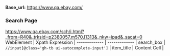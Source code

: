 **Base_url:** https://www.qa.ebay.com/
### Search Page
https://www.qa.ebay.com/sch/i.html?_from=R40&_trksid=p2380057.m570.l1313&_nkw=ipad&_sacat=0                    
WebElement         | Xpath Expression   | 
------------- | -------------   |
search_box  | `//input[@class='gh-tb ui-autocomplete-input']`  |
item_title  | Content Cell    |
